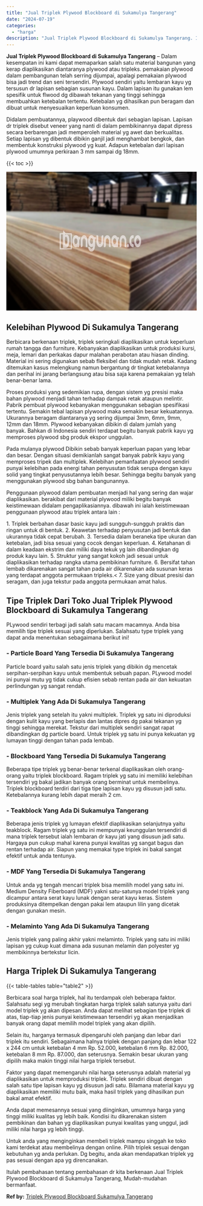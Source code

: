 ```yaml
---
title: "Jual Triplek Plywood Blockboard di Sukamulya Tangerang"
date: "2024-07-19"
categories: 
  - "harga"
description: "Jual Triplek Plywood Blockboard di Sukamulya Tangerang. Itulah pembahasan tentang pembahasan dr kita berkenaan Jual Triplek Plywood Blockboard di Sukamulya T..."
---
```


**Jual Triplek Plywood Blockboard di Sukamulya Tangerang** – Dalam kesempatan ini kami dapat memaparkan salah satu material bangunan yang kerap diaplikasikan diantaranya plywood atau tripleks. pemakaian plywood dalam pembangunan telah serring dijumpai, apalagi pemakaian plywood bisa jadi trend dan seni tersendiri. Plywood sendiri yaitu lembaran kayu yg tersusun dr lapisan sebagian susunan kayu. Dalam lapisan itu gunakan lem spesifik untuk flwood dg dibawah tekanan yang tinggi sehingga membuahkan ketebalan tertentu. Ketebalan yg dihasilkan pun beragam dan dibuat untuk menyesuaikan keperluan konsumen.

Didalam pembuatannya, playwood dibentuk dari sebagian lapisan. Lapisan dr triplek disebut veneer yang nanti di dalam pembikinannya dapat dipress secara berbarengan jadi memperoleh material yg awet dan berkualitas. Setiap lapisan yg dibentuk dibikin ganjil jadi menghambat bengkok, dan membentuk konstruksi plywood yg kuat. Adapun ketebalan dari lapisan plywood umumnya perkiraan 3 mm sampai dg 18mm.

{{< toc >}}

![Jual Triplek Plywood Blockboard di Sukamulya Tangerang](/images/jual-triplek-murah-46.png)

## Kelebihan Plywood Di Sukamulya Tangerang

Berbicara berkenaan triplek, triplek seringkali diaplikasikan untuk keperluan rumah tangga dan furniture. Kebanyakan diaplikasikan untuk produksi kursi, meja, lemari dan perkakas dapur malahan perabotan atau hiasan dinding. Material ini sering digunakan sebab fleksibel dan tidak mudah retak. Kadang ditemukan kasus melengkung namun bergantung dr tingkat ketebalannya dan perihal ini jarang berlangsung atau bisa saja karena pemakaian yg telah benar-benar lama.

Proses produksi yang sedemikian rupa, dengan sistem yg presisi maka bahan plywood menjadi tahan terhadap dampak retak ataupun melintir. Pabrik pembuat plywood kebanyakan menggunakan sebagian spesifikasi tertentu. Semakin tebal lapisan plywood maka semakin besar kekuatannya. Ukurannya beragam diantaranya yg sering dijumpai 3mm, 6mm, 9mm, 12mm dan 18mm. Plywood kebanyakan dibikin di dalam jumlah yang banyak. Bahkan di Indonesia sendiri terdapat begitu banyak pabrik kayu yg memproses plywood sbg produk ekspor unggulan.

Pada mulanya plywood Dibikin sebab banyak keperluan papan yang lebar dan besar. Dengan situasi demikianlah sangat banyak pabrik kayu yang memproses tripek dan multiplek. Kelebihan pemanfaatan plywood sendiri punyai kelebihan pada energi tahan penyusutan tidak serupa dengan kayu solid yang tingkat penyusutannya lebih besar. Sehingga begitu banyak yang menggunakan plywood sbg bahan bangunannya.

Penggunaan plywood dalam pembuatan menjadi hal yang sering dan wajar diaplikasikan. berakibat dari material plywood miliki begitu banyak keistimewaan didalam pengaplikasiannya. dibawah ini ialah keistimewaan penggunaan plywood atau triplek antara lain :

1\. Triplek berbahan dasar basic kayu jadi sungguh-sungguh praktis dan ringan untuk di bentuk. 2. Keawetan terhadap penyusutan jadi bentuk dan ukurannya tidak cepat berubah. 3. Tersedia dalam beraneka tipe ukuran dan ketebalan, jadi bisa sesuai yang cocok dengan keperluan. 4. Ketahanan di dalam keadaan ekstrim dan miliki daya tekuk yg lain dibandingkan dg produk kayu lain. 5. Struktur yang sangat kokoh jadi sesuai untuk diaplikasikan terhadap rangka utama pembikinan furniture. 6. Bersifat tahan lembab dikarenakan sangat tahan pada air dikarenakan ada susunan keras yang terdapat anggota permukaan tripleks.< 7. Size yang dibuat presisi dan seragam, dan juga tekstur pada anggota permukaan amat halus.

## Tipe Triplek Dari Toko Jual Triplek Plywood Blockboard di Sukamulya Tangerang

PLywood sendiri terbagi jadi salah satu macam macamnya. Anda bisa memilih tipe triplek sesuai yang diperlukan. Salahsatu type triplek yang dapat anda menentukan sebagaimana berikut ini!

### \- Particle Board Yang Tersedia Di Sukamulya Tangerang

Particle board yaitu salah satu jenis triplek yang dibikin dg mencetak serpihan-serpihan kayu untuk membentuk sebuah papan. PLywood model ini punyai mutu yg tidak cukup efisien sebab rentan pada air dan kekuatan perlindungan yg sangat rendah.

### \- Multiplek Yang Ada Di Sukamulya Tangerang

Jenis triplek yang setelah itu yakni multiplek. Triplek yg satu ini diproduksi dengan kulit kayu yang berlapis dan lantas dipres dg pakai tekanan yg tinggi sehingga merekat. Tekstur dari multiplek sendiri sangat rapat dibandingkan dg particle board. Untuk triplek yg satu ini punya kekuatan yg lumayan tinggi dengan tahan pada lembab.

### \- Blockboard Yang Tersedia Di Sukamulya Tangerang

Beberapa tipe triplek yg benar-benar terkenal diaplikasikan oleh orang-orang yaitu triplek blockboard. Ragam triplek yg satu ini memiliki kelebihan tersendiri yg bakal jadikan banyak orang berminat untuk membelinya. Triplek blockboard terdiri dari tiga tipe lapisan kayu yg disusun jadi satu. Ketebalannya kurang lebih dapat meraih 2 cm.

### \- Teakblock Yang Ada Di Sukamulya Tangerang

Beberapa jenis triplek yg lumayan efektif diaplikasikan selanjutnya yaitu teakblock. Ragam triplek yg satu ini mempunyai keunggulan tersendiri di mana triplek tersebut ialah lembaran dr kayu jati yang disusun jadi satu. Hargaya pun cukup mahal karena punyai kwalitas yg sangat bagus dan rentan terhadap air. Siapun yang memakai type triplek ini bakal sangat efektif untuk anda tentunya.

### \- MDF Yang Tersedia Di Sukamulya Tangerang

Untuk anda yg tengah mencari triplek bisa memilih model yang satu ini. Medium Density Fiberboard (MDF) yakni satu-satunya model triplek yang dicampur antara serat kayu lunak dengan serat kayu keras. Sistem produksinya ditempelkan dengan pakai lem ataupun lilin yang dicetak dengan gunakan mesin.

### \- Melaminto Yang Ada Di Sukamulya Tangerang

Jenis triplek yang paling akhir yakni melaminto. Triplek yang satu ini miliki lapisan yg cukup kuat dimana ada susunan melamin dan polyester yg membikinnya bertekstur licin.

## Harga Triplek Di Sukamulya Tangerang

{{< table-tables table="table2" >}}

Berbicara soal harga triplek, hal itu terdampak oleh beberapa faktor. Salahsatu segi yg merubah tingkatan harga triplek salah satunya yaitu dari model triplek yg akan dipesan. Anda dapat melihat sebagian tipe triplek di atas, tiap-tiap jenis punyai keistimewaan tersendiri yg akan menjadikan banyak orang dapat memilih model triplek yang akan dipilih.

Selain itu, harganya termasuk dipengaruhi oleh panjang dan lebar dari triplek itu sendiri. Sebagaimana halnya triplek dengan panjang dan lebar 122 x 244 cm untuk ketebalan 4 mm Rp. 52.000, ketebalan 6 mm Rp. 82.000, ketebalan 8 mm Rp. 87.000, dan seterusnya. Semakin besar ukuran yang dipilih maka makin tinggi nilai harga triplek tersebut.

Faktor yang dapat memengaruhi nilai harga seterusnya adalah material yg diaplikasikan untuk memproduksi triplek. Triplek sendiri dibuat dengan salah satu tipe lapisan kayu yg disusun jadi satu. Bilamana material kayu yg diaplikasikan memiliki mutu baik, maka hasil triplek yang dihasilkan pun bakal amat efektif.

Anda dapat memesannya sesuai yang diinginkan, umumnya harga yang tinggi miliki kualitas yg lebih baik. Kondisi itu dikarenakan sistem pembikinan dan bahan yg diaplikasikan punyai kwalitas yang unggul, jadi miliki nilai harga yg lebih tinggi.

Untuk anda yang menginginkan membeli triplek mampu singgah ke toko kami terdekat atau membelinya dengan online. Pilih triplek sesuai dengan kebutuhan yg anda perlukan. Dg begitu, anda akan mendapatkan triplek yg pas sesuai dengan apa yg direncanakan.

Itulah pembahasan tentang pembahasan dr kita berkenaan Jual Triplek Plywood Blockboard di Sukamulya Tangerang, Mudah-mudahan bermanfaat.

**Ref by:** [Triplek Plywood Blockboard Sukamulya Tangerang](https://id.wikipedia.org/wiki/Triplek)

